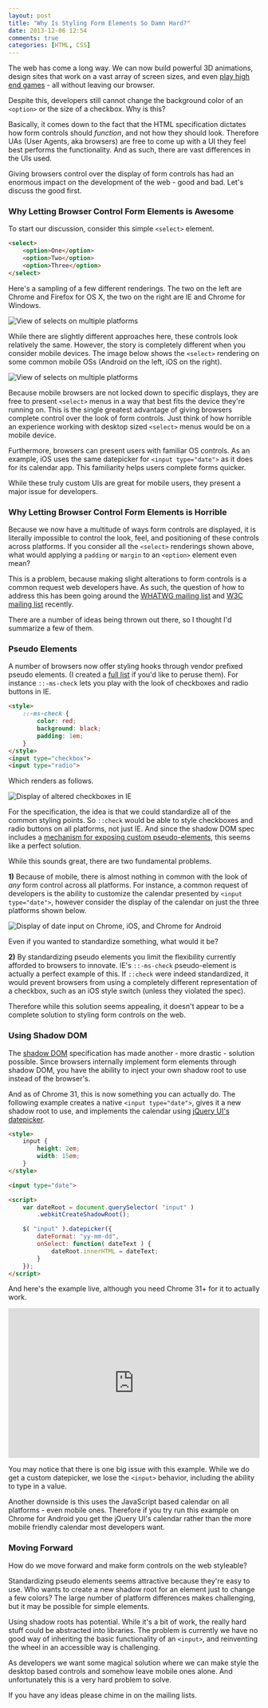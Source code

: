 ```yaml
---
layout: post
title: "Why Is Styling Form Elements So Damn Hard?"
date: 2013-12-06 12:54
comments: true
categories: [HTML, CSS]
---
```


The web has come a long way. We can now build powerful 3D animations, design sites that work on a vast array of screen sizes, and even [play high end games](https://brendaneich.com/2013/03/the-web-is-the-game-platform/) - all without leaving our browser.

Despite this, developers still cannot change the background color of an `<option>` or the size of a checkbox. Why is this?

Basically, it comes down to the fact that the HTML specification dictates how form controls should *function*, and not how they should look. Therefore UAs (User Agents, aka browsers) are free to come up with a UI they feel best performs the functionality. And as such, there are vast differences in the UIs used.

Giving browsers control over the display of form controls has had an enormous impact on the development of the web - good and bad. Let's discuss the good first.

<!--more-->

### Why Letting Browser Control Form Elements is Awesome

To start our discussion, consider this simple `<select>` element.

``` html
<select>
    <option>One</option>
    <option>Two</option>
    <option>Three</option>
</select>
```

Here's a sampling of a few different renderings. The two on the left are Chrome and Firefox for OS X, the two on the right are IE and Chrome for Windows.

<img src="/images/posts/2013-12-06/selects.png" alt="View of selects on multiple platforms">

While there are slightly different approaches here, these controls look relatively the same. However, the story is completely different when you consider mobile devices. The image below shows the `<select>` rendering on some common mobile OSs (Android on the left, iOS on the right).

<img src="/images/posts/2013-12-06/selects-mobile.png" alt="View of selects on multiple platforms">

Because mobile browsers are not locked down to specific displays, they are free to present `<select>` menus in a way that best fits the device they're running on. This is the single greatest advantage of giving browsers complete control over the look of form controls. Just think of how horrible an experience working with desktop sized `<select>` menus would be on a mobile device.

Furthermore, browsers can present users with familiar OS controls. As an example, iOS uses the same datepicker for `<input type="date">` as it does for its calendar app. This familiarity helps users complete forms quicker.

While these truly custom UIs are great for mobile users, they present a major issue for developers.

### Why Letting Browser Control Form Elements is Horrible

Because we now have a multitude of ways form controls are displayed, it is literally impossible to control the look, feel, and positioning of these controls across platforms. If you consider all the `<select>` renderings shown above, what would applying a `padding` or `margin` to an `<option>` element even mean?

This is a problem, because making slight alterations to form controls is a common request web developers have. As such, the question of how to address this has been going around the [WHATWG mailing list](http://www.whatwg.org/mailing-list#specs) and [W3C mailing list](http://lists.w3.org/) recently.

There are a number of ideas being thrown out there, so I thought I'd summarize a few of them.

### Pseudo Elements

A number of browsers now offer styling hooks through vendor prefixed pseudo elements. (I created a [full list](/2013/12/06/why-is-styling-form-elements-so-damn-hard/) if you'd like to peruse them). For instance `::-ms-check` lets you play with the look of checkboxes and radio buttons in IE.

``` html
<style>
    ::-ms-check {
        color: red;
        background: black;
        padding: 1em;
    }
</style>
<input type="checkbox">
<input type="radio">
```

Which renders as follows.

<img src="/images/posts/2013-04-15/trident-radio-checkbox.png" alt="Display of altered checkboxes in IE">

For the specification, the idea is that we could standardize all of the common styling points. So `::check` would be able to style checkboxes and radio buttons on all platforms, not just IE. And since the shadow DOM spec includes a [mechanism for exposing custom pseudo-elements](http://www.w3.org/TR/shadow-dom/#custom-pseudo-elements), this seems like a perfect solution.

While this sounds great, there are two fundamental problems.

**1)** Because of mobile, there is almost nothing in common with the look of *any* form control across all platforms. For instance, a common request of developers is the ability to customize the calendar presented by `<input type="date">`, however consider the display of the calendar on just the three platforms shown below.

<img src="/images/posts/2013-12-06/calendars.png" alt="Display of date input on Chrome, iOS, and Chrome for Android">

Even if you wanted to standardize something, what would it be?

**2)** By standardizing pseudo elements you limit the flexibility currently afforded to browsers to innovate. IE's `::-ms-check` pseudo-element is actually a perfect example of this. If `::check` were indeed standardized, it would prevent browsers from using a completely different representation of a checkbox, such as an iOS style switch (unless they violated the spec).

Therefore while this solution seems appealing, it doesn't appear to be a complete solution to styling form controls on the web.

### Using Shadow DOM

The [shadow DOM](http://www.w3.org/TR/shadow-dom/) specification has made another - more drastic - solution possible. Since browsers internally implement form elements through shadow DOM, you have the ability to inject your own shadow root to use instead of the browser's.

And as of Chrome 31, this is now something you can actually do. The following example creates a native `<input type="date">`, gives it a new shadow root to use, and implements the calendar using [jQuery UI's datepicker](http://jqueryui.com/datepicker/).

``` html
<style>
    input {
        height: 2em;
        width: 15em;
    }
</style>

<input type="date">

<script>
    var dateRoot = document.querySelector( "input" )
        .webkitCreateShadowRoot();

    $( "input" ).datepicker({
        dateFormat: "yy-mm-dd",
        onSelect: function( dateText ) {
            dateRoot.innerHTML = dateText;
        }
    });
</script>
```

And here's the example live, although you need Chrome 31+ for it to actually work.

<iframe width="100%" height="300" src="http://jsfiddle.net/tj_vantoll/6qadQ/embedded/result,html,js,css" allowfullscreen="allowfullscreen" frameborder="0"></iframe>

You may notice that there is one big issue with this example. While we do get a custom datepicker, we lose the `<input>` behavior, including the ability to type in a value.

Another downside is this uses the JavaScript based calendar on all platforms - even mobile ones. Therefore if you try run this example on Chrome for Android you get the jQuery UI's calendar rather than the more mobile friendly calendar most developers want.

### Moving Forward

How do we move forward and make form controls on the web styleable?

Standardizing pseudo elements seems attractive because they're easy to use. Who wants to create a new shadow root for an element just to change a few colors? The large number of platform differences makes challenging, but it may be possible for simple elements.

Using shadow roots has potential. While it's a bit of work, the really hard stuff could be abstracted into libraries. The problem is currently we have no good way of inheriting the basic functionality of an `<input>`, and reinventing the wheel in an accessible way is challenging.

As developers we want some magical solution where we can make style the desktop based controls and somehow leave mobile ones alone. And unfortunately this is a very hard problem to solve.

If you have any ideas please chime in on the mailing lists.
